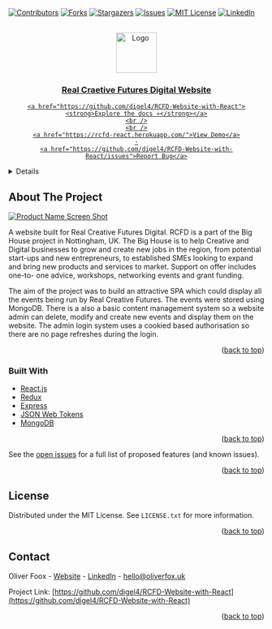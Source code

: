 <div id="top"></div>
<!--
*** Thanks for checking out the Best-README-Template. If you have a suggestion
*** that would make this better, please fork the repo and create a pull request
*** or simply open an issue with the tag "enhancement".
*** Don't forget to give the project a star!
*** Thanks again! Now go create something AMAZING! :D
-->



<!-- PROJECT SHIELDS -->
<!--
*** I'm using markdown "reference style" links for readability.
*** Reference links are enclosed in brackets [ ] instead of parentheses ( ).
*** See the bottom of this document for the declaration of the reference variables
*** for contributors-url, forks-url, etc. This is an optional, concise syntax you may use.
*** https://www.markdownguide.org/basic-syntax/#reference-style-links
-->


[![Contributors][contributors-shield]][contributors-url]
[![Forks][forks-shield]][forks-url]
[![Stargazers][stars-shield]][stars-url]
[![Issues][issues-shield]][issues-url]
[![MIT License][license-shield]][license-url]
[![LinkedIn][linkedin-shield]][linkedin-url]



<!-- PROJECT LOGO -->
<br />
<div align="center">
  <a href="https://github.com/digel4/RCFD-Website-with-React">
    <img src="https://user-images.githubusercontent.com/58178649/168470664-5e7a99d2-9e05-46a0-8e79-50c84812fdac.png" alt="Logo" width="80" height="80">
<!--   </a> ![RCF-logo](https://user-images.githubusercontent.com/58178649/168470664-5e7a99d2-9e05-46a0-8e79-50c84812fdac.png) -->


<h3 align="center">Real Craetive Futures Digital Website</h3>

  <p align="center">

    <a href="https://github.com/digel4/RCFD-Website-with-React"><strong>Explore the docs »</strong></a>
    <br />
    <br />
    <a href="https://rcfd-react.herokuapp.com/">View Demo</a>
    ·
    <a href="https://github.com/digel4/RCFD-Website-with-React/issues">Report Bug</a>
  </p>
</div>



<!-- TABLE OF CONTENTS -->
<details>
  <summary>Table of Contents</summary>
  <ol>
    <li>
      <a href="#about-the-project">About The Project</a>
      <ul>
        <li><a href="#built-with">Built With</a></li>
      </ul>
    </li>
    <li>
      <a href="#getting-started">Getting Started</a>
      <ul>
        <li><a href="#prerequisites">Prerequisites</a></li>
        <li><a href="#installation">Installation</a></li>
      </ul>
    </li>
    <li><a href="#usage">Usage</a></li>
    <li><a href="#roadmap">Roadmap</a></li>
    <li><a href="#contributing">Contributing</a></li>
    <li><a href="#license">License</a></li>
    <li><a href="#contact">Contact</a></li>
    <li><a href="#acknowledgments">Acknowledgments</a></li>
  </ol>
</details>



<!-- ABOUT THE PROJECT -->
## About The Project

[![Product Name Screen Shot][product-screenshot]](https://example.com)
  
  <p>A website built for Real Creative Futures Digital. RCFD is a part of the Big House project in Nottingham, UK. The Big House is to help Creative and Digital businesses to grow and create new jobs in the region, from potential start-ups and new entrepreneurs, to established SMEs looking to expand and bring new products and services to market. Support on offer includes one-to- one advice, workshops, networking events and grant funding.</p>

 <p>The aim of the project was to build an attractive SPA which could display all the events being run by Real Creative Futures. The events were stored using MongoDB. There is a also a basic content management system so a website admin can delete, modify and create new events and display them on the website. The admin login system uses a cookied based authorisation so there are no page refreshes during the login.</p>

<p align="right">(<a href="#top">back to top</a>)</p>



### Built With

* [React.js](https://reactjs.org/)
* [Redux](https://react-redux.js.org/)
* [Express](https://expressjs.com/)
* [JSON Web Tokens](https://jwt.io/)
* [MongoDB](https://www.mongodb.com/)


<p align="right">(<a href="#top">back to top</a>)</p>



See the [open issues](https://github.com/github_username/repo_name/issues) for a full list of proposed features (and known issues).

<p align="right">(<a href="#top">back to top</a>)</p>

<!-- LICENSE -->
## License

Distributed under the MIT License. See `LICENSE.txt` for more information.

<p align="right">(<a href="#top">back to top</a>)</p>



<!-- CONTACT -->
## Contact

Oliver Foox - [Website](https://oliverfox.uk/) - [LinkedIn](https://www.linkedin.com/in/oliver-fox-uk/) - hello@oliverfox.uk

Project Link: [https://github.com/digel4/RCFD-Website-with-React](https://github.com/digel4/RCFD-Website-with-React)

<p align="right">(<a href="#top">back to top</a>)</p>




<!-- MARKDOWN LINKS & IMAGES -->
<!-- https://www.markdownguide.org/basic-syntax/#reference-style-links -->
[contributors-shield]: https://img.shields.io/github/contributors/digel4/RCFD-Website-with-React.svg?style=for-the-badge
[contributors-url]: https://github.com/digel4/RCFD-Website-with-React/graphs/contributors
[forks-shield]: https://img.shields.io/github/forks/digel4/RCFD-Website-with-React.svg?style=for-the-badge
[forks-url]: https://github.com/digel4/RCFD-Website-with-React/network/members
[stars-shield]: https://img.shields.io/github/stars/digel4/RCFD-Website-with-React.svg?style=for-the-badge
[stars-url]: https://github.com/digel4/RCFD-Website-with-React/stargazers
[issues-shield]: https://img.shields.io/github/issues/digel4/RCFD-Website-with-React.svg?style=for-the-badge
[issues-url]: https://github.com/digel4/RCFD-Website-with-React/issues
[license-shield]: https://img.shields.io/github/license/digel4/RCFD-Website-with-React.svg?style=for-the-badge
[license-url]: https://opensource.org/licenses/MIT
[linkedin-shield]: https://img.shields.io/badge/-LinkedIn-black.svg?style=for-the-badge&logo=linkedin&colorB=555
[linkedin-url]: https://www.linkedin.com/in/oliver-fox-uk/
[product-screenshot]: https://user-images.githubusercontent.com/58178649/168470828-5368c1d5-40ad-4cba-8ba4-c504b66bb87c.png
